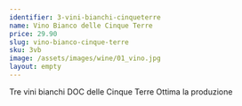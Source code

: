 ```yaml
---
identifier: 3-vini-bianchi-cinqueterre
name: Vino Bianco delle Cinque Terre
price: 29.90
slug: vino-bianco-cinque-terre
sku: 3vb
image: /assets/images/wine/01_vino.jpg
layout: empty
---
```


Tre vini bianchi DOC delle Cinque Terre 
Ottima la produzione